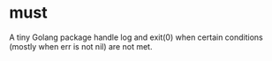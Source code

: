 # must
A tiny Golang package handle log and exit(0) when certain conditions (mostly when err is not nil) are not met.
